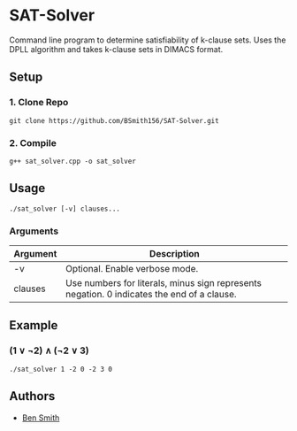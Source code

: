 # SAT-Solver
Command line program to determine satisfiability of k-clause sets.
Uses the DPLL algorithm and takes k-clause sets in DIMACS format.

## Setup
### 1. Clone Repo
`git clone https://github.com/BSmith156/SAT-Solver.git`

### 2. Compile
`g++ sat_solver.cpp -o sat_solver`

## Usage
`./sat_solver [-v] clauses...`

### Arguments
| Argument | Description |
| -------- | ----------- |
| -v | Optional. Enable verbose mode. |
| clauses | Use numbers for literals, minus sign represents negation. 0 indicates the end of a clause. |

## Example
### (1 ∨ ¬2) ∧ (¬2 ∨ 3)
`./sat_solver 1 -2 0 -2 3 0`

## Authors
* [Ben Smith](https://github.com/BSmith156)
